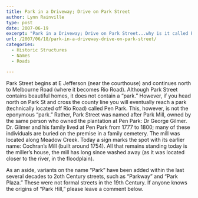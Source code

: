 ```yaml
---
title: Park in a Driveway; Drive on Park Street
author: Lynn Rainville
type: post
date: 2007-06-19
excerpt: "Park in a Driveway; Drive on Park Street...why is it called Park Street when there's no park in sight ?"
url: /2007/06/18/park-in-a-driveway-drive-on-park-street/
categories:
  - Historic Structures
  - Names
  - Roads

---
```

Park Street begins at E Jefferson (near the courthouse) and continues north to Melbourne Road (where it becomes Rio Road). Although Park Street contains beautiful homes, it does not contain a &#8220;park.&#8221; However, if you head north on Park St and cross the county line you will eventually reach a park (technically located off Rio Road) called Pen Park.[](http://www.locohistory.org/blog/?attachment_id=139) This, however, is not the eponymous &#8220;park.&#8221; Rather, Park Street was named after Park Mill, owned by the same person who owned the plantation at Pen Park: Dr George Gilmer. Dr. Gilmer and his family lived at Pen Park from 1777 to 1800; many of these individuals are buried on the premise in a family cemetery. The mill was located along Meadow Creek. Today a sign marks the spot with its earlier name: Cochran&#8217;s Mill (built around 1754). All that remains standing today is the miller&#8217;s house, the mill has long since washed away (as it was located closer to the river, in the floodplain).

As an aside, variants on the name &#8220;Park&#8221; have been added within the last several decades to 2oth Century streets, such as &#8220;Parkway&#8221; and &#8220;Park Plaza.&#8221; These were not formal streets in the 19th Century. If anyone knows the origins of &#8220;Park Hill,&#8221; please leave a comment below.
